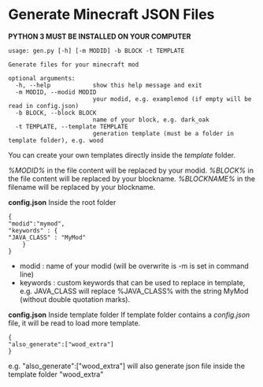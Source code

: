 
# Generate Minecraft JSON Files

**PYTHON 3 MUST BE INSTALLED ON YOUR COMPUTER**

    usage: gen.py [-h] [-m MODID] -b BLOCK -t TEMPLATE
    
    Generate files for your minecraft mod
    
    optional arguments:
      -h, --help            show this help message and exit
      -m MODID, --modid MODID
                            your modid, e.g. examplemod (if empty will be read in config.json)
      -b BLOCK, --block BLOCK
                            name of your block, e.g. dark_oak
      -t TEMPLATE, --template TEMPLATE
                            generation template (must be a folder in template folder), e.g. wood

You can create your own templates directly inside the *template* folder.

*%MODID%* in the file content will be replaced by your modid.
*%BLOCK%* in the file content will be replaced by your blockname.
*%BLOCKNAME%* in the filename will be replaced by your blockname.

**config.json**
Inside the root folder

    {
    "modid":"mymod",
    "keywords" : {    
    "JAVA_CLASS" : "MyMod"
	    }
    }

 - modid : name of your modid (will be overwrite is -m is set in command line)
 - keywords : custom keywords that can be used to replace in template, e.g. JAVA_CLASS will replace %JAVA_CLASS% with the string MyMod (without double quotation marks).

**config.json**
Inside template folder
If template folder contains a *config.json* file, it will be read to load more template.

    {
    "also_generate":["wood_extra"]
    }

e.g. "also_generate":["wood_extra"] will also generate json file inside the template folder "wood_extra"
